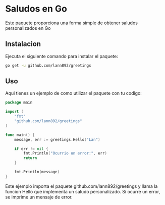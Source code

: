 # Saludos en Go

Este paquete proporciona una forma simple de obtener saludos personalizados en Go

## Instalacion
Ejecuta el siguiente comando para instalar el paquete:
```bash
go get -u github.com/lann892/greetings
```

## Uso
Aqui tienes un ejemplo de como utilizar el paquete con tu codigo:

```go
package main

import (
    "fmt"
    "github.com/lann892/greetings"
)

func main() {
    message, err := greetings.Hello("Lan")

    if err != nil {
        fmt.Println("Ocurrio un error:", err)
        return
    }

    fmt.Println(message)
}
```

Este ejemplo importa el paquete github.com/lann892/greetings y llama la funcion Hello que implementa un saludo personalizado. Si ocurre un error, se imprime un mensaje de error.